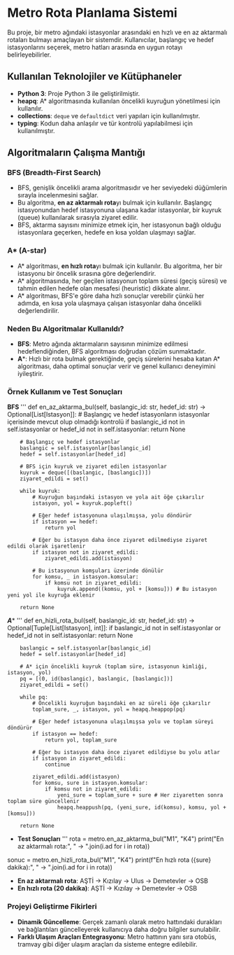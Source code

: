 # Metro Rota Planlama Sistemi

Bu proje, bir metro ağındaki istasyonlar arasındaki en hızlı ve en az aktarmalı rotaları bulmayı amaçlayan bir sistemdir. Kullanıcılar, başlangıç ve hedef istasyonlarını seçerek, metro hatları arasında en uygun rotayı belirleyebilirler.

## Kullanılan Teknolojiler ve Kütüphaneler

- **Python 3**: Proje Python 3 ile geliştirilmiştir.
- **heapq**: A* algoritmasında kullanılan öncelikli kuyruğun yönetilmesi için kullanılır.
- **collections**: `deque` ve `defaultdict` veri yapıları için kullanılmıştır.
- **typing**: Kodun daha anlaşılır ve tür kontrolü yapılabilmesi için kullanılmıştır.

## Algoritmaların Çalışma Mantığı

### BFS (Breadth-First Search)

- BFS, genişlik öncelikli arama algoritmasıdır ve her seviyedeki düğümlerin sırayla incelenmesini sağlar.
- Bu algoritma, **en az aktarmalı rota**yı bulmak için kullanılır. Başlangıç istasyonundan hedef istasyonuna ulaşana kadar istasyonlar, bir kuyruk (queue) kullanılarak sırasıyla ziyaret edilir.
- BFS, aktarma sayısını minimize etmek için, her istasyonun bağlı olduğu istasyonlara geçerken, hedefe en kısa yoldan ulaşmayı sağlar.

### A* (A-star)

- A* algoritması, **en hızlı rota**yı bulmak için kullanılır. Bu algoritma, her bir istasyonu bir öncelik sırasına göre değerlendirir. 
- A* algoritmasında, her geçilen istasyonun toplam süresi (geçiş süresi) ve tahmin edilen hedefe olan mesafesi (heuristic) dikkate alınır.
- A* algoritması, BFS'e göre daha hızlı sonuçlar verebilir çünkü her adımda, en kısa yola ulaşmaya çalışan istasyonlar daha öncelikli değerlendirilir.

### Neden Bu Algoritmalar Kullanıldı?

- **BFS**: Metro ağında aktarmaların sayısının minimize edilmesi hedeflendiğinden, BFS algoritması doğrudan çözüm sunmaktadır.
- **A***: Hızlı bir rota bulmak gerektiğinde, geçiş sürelerini hesaba katan A* algoritması, daha optimal sonuçlar verir ve genel kullanıcı deneyimini iyileştirir.

### Örnek Kullanım ve Test Sonuçları
**BFS**
'''
def en_az_aktarma_bul(self, baslangic_id: str, hedef_id: str) -> Optional[List[Istasyon]]:
        # Başlangıç ve hedef istasyonların istasyonlar içerisinde mevcut olup olmadığı kontrolü
        if baslangic_id not in self.istasyonlar or hedef_id not in self.istasyonlar:
            return None
        
        # Başlangıç ve hedef istasyonlar
        baslangic = self.istasyonlar[baslangic_id]
        hedef = self.istasyonlar[hedef_id]

        # BFS için kuyruk ve ziyaret edilen istasyonlar
        kuyruk = deque([(baslangic, [baslangic])])
        ziyaret_edildi = set() 

        while kuyruk:
            # Kuyruğun başındaki istasyon ve yola ait öğe çıkarılır
            istasyon, yol = kuyruk.popleft() 

            # Eğer hedef istasyonuna ulaşılmışsa, yolu döndürür
            if istasyon == hedef: 
                return yol
            
            # Eğer bu istasyon daha önce ziyaret edilmediyse ziyaret edildi olarak işaretlenir
            if istasyon not in ziyaret_edildi: 
                ziyaret_edildi.add(istasyon)

            # Bu istasyonun komşuları üzerinde dönülür
            for komsu, _ in istasyon.komsular:
                if komsu not in ziyaret_edildi:
                    kuyruk.append((komsu, yol + [komsu])) # Bu istasyon yeni yol ile kuyruğa eklenir

        return None 
***A****
'''
def en_hizli_rota_bul(self, baslangic_id: str, hedef_id: str) -> Optional[Tuple[List[Istasyon], int]]:
        if baslangic_id not in self.istasyonlar or hedef_id not in self.istasyonlar:
            return None

        baslangic = self.istasyonlar[baslangic_id]
        hedef = self.istasyonlar[hedef_id]

        # A* için öncelikli kuyruk (toplam süre, istasyonun kimliği, istasyon, yol)
        pq = [(0, id(baslangic), baslangic, [baslangic])]
        ziyaret_edildi = set()

        while pq:
            # Öncelikli kuyruğun başındaki en az süreli öğe çıkarılır
            toplam_sure, _, istasyon, yol = heapq.heappop(pq)

            # Eğer hedef istasyonuna ulaşılmışsa yolu ve toplam süreyi döndürür
            if istasyon == hedef:
                return yol, toplam_sure

            # Eğer bu istasyon daha önce ziyaret edildiyse bu yolu atlar
            if istasyon in ziyaret_edildi:
                continue
        
            ziyaret_edildi.add(istasyon)
            for komsu, sure in istasyon.komsular:
                if komsu not in ziyaret_edildi:
                    yeni_sure = toplam_sure + sure # Her ziyaretten sonra toplam süre güncellenir
                    heapq.heappush(pq, (yeni_sure, id(komsu), komsu, yol + [komsu]))

        return None

- **Test Sonuçları**
'''
rota = metro.en_az_aktarma_bul("M1", "K4")
print("En az aktarmalı rota:", " -> ".join(i.ad for i in rota))

sonuc = metro.en_hizli_rota_bul("M1", "K4")
print(f"En hızlı rota ({sure} dakika):", " -> ".join(i.ad for i in rota))

- **En az aktarmalı rota**: AŞTİ -> Kızılay -> Ulus -> Demetevler -> OSB
- **En hızlı rota (20 dakika)**: AŞTİ -> Kızılay -> Demetevler -> OSB


### Projeyi Geliştirme Fikirleri

- **Dinamik Güncelleme**: Gerçek zamanlı olarak metro hattındaki durakları ve bağlantıları güncelleyerek kullanıcıya daha doğru bilgiler sunulabilir.
- **Farklı Ulaşım Araçları Entegrasyonu**: Metro hattının yanı sıra otobüs, tramvay gibi diğer ulaşım araçları da sisteme entegre edilebilir.

